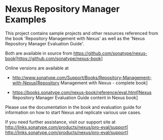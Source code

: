 # Nexus Repository Manager Examples 

This project contains sample projects and other resources referenced from the book 'Repository Management with Nexus' as well as the 'Nexus Repository Manager Evaluation Guide'.

Both are available in source from https://github.com/sonatype/nexus-book[https://github.com/sonatype/nexus-book]

Online versions are available at

* http://www.sonatype.com/Support/Books/Repository-Management-with-Nexus[Repository Management with Nexus - complete book]

* https://books.sonatype.com/nexus-book/reference/eval.html[Nexus Repository Manager Evaluation Guide content in Nexus book]

Please use the documentation in the book and evaluation guide for information on how to start Nexus and replicate various use cases.

If you need further assistance, visit our support site at http://links.sonatype.com/products/nexus/pro-eval/support[ http://links.sonatype.com/products/nexus/pro-eval/support]


